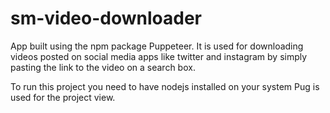 # sm-video-downloader
App built using the npm package Puppeteer. It is used for downloading videos posted on social media apps like twitter and instagram by simply pasting the link to the video on a search box.

To run this project you need to have nodejs installed on your system
Pug is used for the project view.
